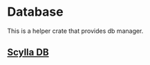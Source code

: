 # Database

This is a helper crate that provides db manager.

## [Scylla DB](src/scylladb/README.md)
